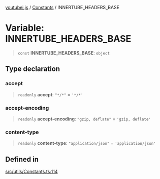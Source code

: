 [youtubei.js](../../../README.md) / [Constants](../README.md) / INNERTUBE\_HEADERS\_BASE

# Variable: INNERTUBE\_HEADERS\_BASE

> `const` **INNERTUBE\_HEADERS\_BASE**: `object`

## Type declaration

### accept

> `readonly` **accept**: `"*/*"` = `'*/*'`

### accept-encoding

> `readonly` **accept-encoding**: `"gzip, deflate"` = `'gzip, deflate'`

### content-type

> `readonly` **content-type**: `"application/json"` = `'application/json'`

## Defined in

[src/utils/Constants.ts:114](https://github.com/LuanRT/YouTube.js/blob/e54e499ff553dab51e6d9d1aebc090b50fec29ba/src/utils/Constants.ts#L114)

